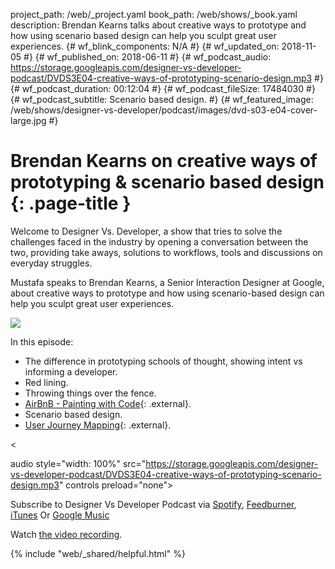 project_path: /web/_project.yaml book_path: /web/shows/_book.yaml description: Brendan Kearns talks about creative ways to prototype and how using scenario based design can help you sculpt great user experiences. {# wf_blink_components: N/A #} {# wf_updated_on: 2018-11-05 #} {# wf_published_on: 2018-06-11 #} {# wf_podcast_audio: https://storage.googleapis.com/designer-vs-developer-podcast/DVDS3E04-creative-ways-of-prototyping-scenario-design.mp3 #} {# wf_podcast_duration: 00:12:04 #} {# wf_podcast_fileSize: 17484030 #} {# wf_podcast_subtitle: Scenario based design. #} {# wf_featured_image: /web/shows/designer-vs-developer/podcast/images/dvd-s03-e04-cover-large.jpg #}

# Brendan Kearns on creative ways of prototyping & scenario based design {: .page-title }

Welcome to Designer Vs. Developer, a show that tries to solve the challenges faced in the industry by opening a conversation between the two, providing take aways, solutions to workflows, tools and discussions on everyday struggles.

Mustafa speaks to Brendan Kearns, a Senior Interaction Designer at Google, about creative ways to prototype and how using scenario-based design can help you sculpt great user experiences.

<img
src="/web/shows/designer-vs-developer/podcast/images/dvd-s03-e04-cover.jpg"
class="attempt-right" />

In this episode:

* The difference in prototyping schools of thought, showing intent vs informing a developer.
* Red lining.
* Throwing things over the fence.
* [AirBnB - Painting with Code](http://bit.ly/2l0iVM5){: .external}.
* Scenario based design.
* [User Journey Mapping](http://bit.ly/2LIamAZ){: .external}.

<

audio style="width: 100%" src="https://storage.googleapis.com/designer-vs-developer-podcast/DVDS3E04-creative-ways-of-prototyping-scenario-design.mp3" controls preload="none">

Subscribe to Designer Vs Developer Podcast via
<a href="http://bit.ly/mustafaOnSpotify">Spotify</a>,
<a href="https://goo.gl/USHXv8">Feedburner</a>,
<a href="https://goo.gl/1E9U0G">iTunes</a> Or <a href="https://goo.gl/qCBlST"> Google Music</a>

Watch [ the video recording](https://www.youtube.com/playlist?list=PLNYkxOF6rcIC60856GnLEV5GQXMxc9ByJ).

{% include "web/_shared/helpful.html" %}